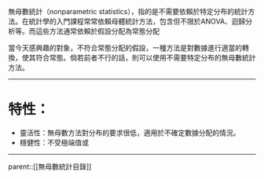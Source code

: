 無母數統計（nonparametric statistics），指的是不需要依賴於特定分布的統計方法。在統計學的入門課程常常依賴母體統計方法，包含但不限於ANOVA、迴歸分析等。而這些方法通常依賴於假設分配為常態分配

當今天感興趣的對象，不符合常態分配的假設，一種方法是對數據進行適當的轉換，使其符合常態。倘若前者不行的話，則可以使用不需要特定分布的無母數統計方法。
- - -
# 特性：
- 靈活性：無母數方法對分布的要求很低，適用於不確定數據分配的情況。
- 穩健性：不受極端值或
- - -
parent::[[無母數統計目錄]]



